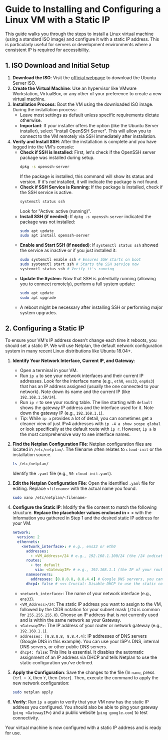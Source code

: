# Guide to Installing and Configuring a Linux VM with a Static IP

This guide walks you through the steps to install a Linux virtual machine (using a standard ISO image) and configure it with a static IP address. This is particularly useful for servers or development environments where a consistent IP is required for accessibility.

## 1. ISO Download and Initial Setup

1.  **Download the ISO**: Visit the [official webpage](https://ubuntu.com/download/server) to download the Ubuntu Server ISO.
2.  **Create the Virtual Machine**: Use an hypervisor like VMware Workstation, VirtualBox, or any other of your preference to create a new virtual machine.
3.  **Installation Process**: Boot the VM using the downloaded ISO image. During the installation process:
    * Leave most settings as default unless specific requirements dictate otherwise.
    * **Important**: If your installer offers the option (like the Ubuntu Server installer), select "Install OpenSSH Server". This will allow you to connect to the VM remotely via SSH immediately after installation.
4.  **Verify and Install SSH**: After the installation is complete and you have logged into the VM's console:
    * **Check if SSH is Installed**: First, let's check if the OpenSSH server package was installed during setup.
        ```bash
        dpkg -s openssh-server
        ```
        If the package is installed, this command will show its status and version. If it's *not* installed, it will indicate the package is not found.
    * **Check if SSH Service is Running**: If the package is installed, check if the SSH service is active.
        ```bash
        systemctl status ssh
        ```
        Look for "Active: active (running)".
    * **Install SSH (if needed)**: If `dpkg -s openssh-server` indicated the package was not installed:
        ```bash
        sudo apt update
        sudo apt install openssh-server
        ```
    * **Enable and Start SSH (if needed)**: If `systemctl status ssh` showed the service as inactive or if you just installed it:
        ```bash
        sudo systemctl enable ssh # Ensures SSH starts on boot
        sudo systemctl start ssh # Starts the SSH service now
        systemctl status ssh # Verify it's running
        ```
    * **Update the System**: Now that SSH is potentially running (allowing you to connect remotely), perform a full system update:
        ```bash
        sudo apt update
        sudo apt upgrade
        ```
    * A reboot might be necessary after installing SSH or performing major system upgrades.

## 2. Configuring a Static IP

To ensure your VM's IP address doesn't change each time it reboots, you should set a static IP. We will use Netplan, the default network configuration system in many recent Linux distributions like Ubuntu 18.04+.

1.  **Identify Your Network Interface, Current IP, and Gateway**:
    * Open a terminal in your VM.
    * Run `ip a` to see your network interfaces and their current IP addresses. Look for the interface name (e.g., `eth0`, `ens33`, `enp0s3`) that has an IP address assigned (usually the one connected to your network). Note down its name and the current IP (like `192.168.1.50/24`).
    * Run `ip r` to see your routing table. The line starting with `default` shows the gateway IP address and the interface used for it. Note down the gateway IP (e.g., `192.168.1.1`).
    * *Tip*: While `ip a` provides a lot of detail, you can sometimes get a cleaner view of just IPv4 addresses with `ip -4 a show scope global` or look specifically at the default route with `ip r`. However, `ip a` is the most comprehensive way to see interface names.
2.  **Find the Netplan Configuration File**: Netplan configuration files are located in `/etc/netplan/`. The filename often relates to `cloud-init` or the installation source.
    ```bash
    ls /etc/netplan/
    ```
    Identify the `.yaml` file (e.g., `50-cloud-init.yaml`).
3.  **Edit the Netplan Configuration File**: Open the identified `.yaml` file for editing. Replace `<filename>` with the actual name you found.
    ```bash
    sudo nano /etc/netplan/<filename>
    ```
4.  **Configure the Static IP**: Modify the file content to match the following structure. **Replace the placeholder values enclosed in `< >`** with the information you gathered in Step 1 and the desired static IP address for your VM.

    ```yaml
    network:
      version: 2
      ethernets:
        <network_interface>: # e.g., ens33 or eth0
          addresses:
            - <VM_Address>/24 # e.g., 192.168.1.100/24 (the /24 indicates the subnet mask 255.255.255.0)
          routes:
            - to: default
              via: <GatewayIP> # e.g., 192.168.1.1 (the IP of your router or gateway)
          nameservers:
            addresses: [8.8.8.8, 8.8.4.4] # Google DNS servers, you can use others if you prefer
          dhcp4: false # <<< Crucial: Disable DHCP to use the static configuration below
    ```
    * `<network_interface>`: The name of your network interface (e.g., `ens33`).
    * `<VM_Address>/24`: The static IP address you want to assign to the VM, followed by the CIDR notation for your subnet mask (`/24` is common for `255.255.255.0`). Choose an IP address that is *not* currently used and is within the same network as your Gateway.
    * `<GatewayIP>`: The IP address of your router or network gateway (e.g., `192.168.1.1`).
    * `addresses: [8.8.8.8, 8.8.4.4]`: IP addresses of DNS servers (Google DNS in this example). You can use your ISP's DNS, internal DNS servers, or other public DNS servers.
    * `dhcp4: false`: This line is essential. It disables the automatic assignment of an IP address via DHCP and tells Netplan to use the static configuration you've defined.

5.  **Apply the Configuration**: Save the changes to the file (In `nano`, press `Ctrl + X`, then `Y`, then `Enter`). Then, execute the command to apply the new network configuration:
    ```bash
    sudo netplan apply
    ```
6.  **Verify**: Run `ip a` again to verify that your VM now has the static IP address you configured. You should also be able to ping your gateway (`ping <GatewayIP>`) and a public website (`ping google.com`) to test connectivity.

Your virtual machine is now configured with a static IP address and is ready for use.
